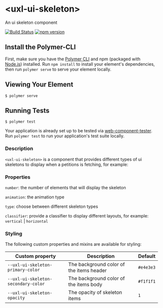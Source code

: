 # \<uxl-ui-skeleton\>

An ui skeleton component

[![Build Status](https://travis-ci.org/uxland/uxl-ui-skeleton.svg?branch=master)](https://travis-ci.org/uxland/uxl-ui-skeleton)
[![npm version](https://badge.fury.io/js/%40uxland%2Fuxl-ui-skeleton.svg)](https://badge.fury.io/js/%40uxland%2Fuxl-ui-skeleton)

## Install the Polymer-CLI

First, make sure you have the [Polymer CLI](https://www.npmjs.com/package/polymer-cli) and npm (packaged with [Node.js](https://nodejs.org)) installed. Run `npm install` to install your element's dependencies, then run `polymer serve` to serve your element locally.

## Viewing Your Element

```
$ polymer serve
```

## Running Tests

```
$ polymer test
```

Your application is already set up to be tested via [web-component-tester](https://github.com/Polymer/web-component-tester). Run `polymer test` to run your application's test suite locally.


### Description

`<uxl-ui-skeleton>` is a component that provides different types of ui skeletons to display when a petitions is fetching, for example:

### Properties

`number`: the number of elements that will display the skeleton

`animation`: the animation type

`type`: choose between different skeleton types    
           
`classifier`: provide a classifier to display different layouts, for example: ``vertical`` | ``horizontal``            

### Styling

The following custom properties and mixins are available for styling:

| Custom property | Description | Default |
| --- | --- | --- |
| `--uxl-ui-skeleton-primary-color` | The background color of the items header | `#e4e3e3` |
| `--uxl-ui-skeleton-secondary-color` | The background color of the items body | `#f1f1f1` |
| `--uxl-ui-skeleton-opacity` | The opacity of skeleton items | `1` |


